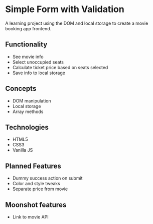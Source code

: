 # Simple Form with Validation

A learning project using the DOM and local storage to create a movie booking app frontend.

## Functionality

- See movie info
- Select unoccupied seats
- Calculate ticket price based on seats selected
- Save info to local storage

## Concepts

- DOM manipulation
- Local storage
- Array methods

## Technologies

- HTML5
- CSS3
- Vanilla JS

## Planned Features

- Dummy success action on submit
- Color and style tweaks
- Separate price from movie

## Moonshot features

- Link to movie API
